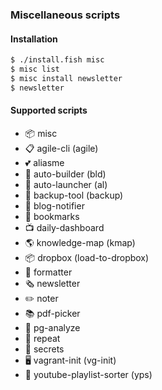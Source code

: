 ### Miscellaneous scripts

#### Installation

```bash
$ ./install.fish misc
$ misc list
$ misc install newsletter
$ newsletter
```

#### Supported scripts

- 📦 misc
- 📋 agile-cli (agile)
- 💕 aliasme
- 👷 auto-builder (bld)
- 🤖 auto-launcher (al)
- 🧰 backup-tool (backup)
- 👀 blog-notifier
- 🔖 bookmarks
- 📺 daily-dashboard
- 🌎 knowledge-map (kmap)
- 📦 dropbox (load-to-dropbox)
- 🎀 formatter
- 🗞️  newsletter
- ✏️  noter
- 📚 pdf-picker
- 💾 pg-analyze
- 🔁 repeat
- 🔐 secrets
- 🖥️  vagrant-init (vg-init)
- 🎦 youtube-playlist-sorter (yps)
